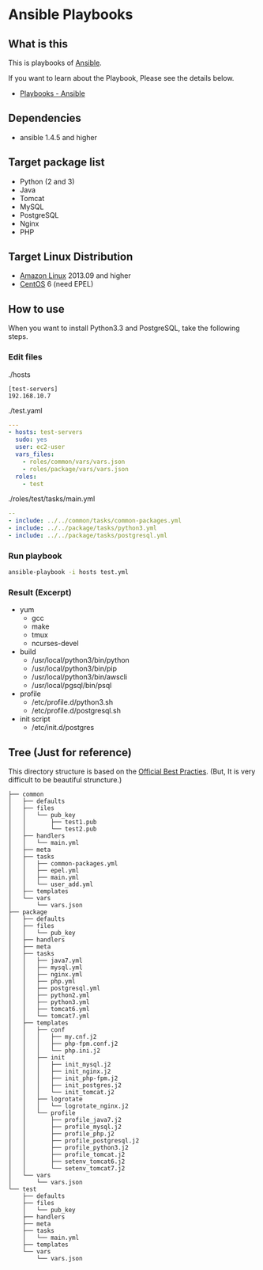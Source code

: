 # Ansible Playbooks

## What is this

This is playbooks of [Ansible](http://www.ansible.com/home).

If you want to learn about the Playbook, Please see the details below.

- [Playbooks - Ansible ](http://docs.ansible.com/playbooks.html)

## Dependencies

- ansible 1.4.5 and higher

## Target package list

- Python (2 and 3)
- Java
- Tomcat
- MySQL
- PostgreSQL
- Nginx
- PHP

## Target Linux Distribution

- [Amazon Linux](http://aws.amazon.com/jp/amazon-linux-ami/) 2013.09 and higher
- [CentOS](http://www.centos.org) 6 (need EPEL)

## How to use

When you want to install Python3.3 and PostgreSQL, take the following steps.

### Edit files

./hosts

```ini:hosts
[test-servers]
192.168.10.7
```

./test.yaml

```yaml:test.yaml
---
- hosts: test-servers
  sudo: yes
  user: ec2-user
  vars_files:
    - roles/common/vars/vars.json
    - roles/package/vars/vars.json
  roles:
    - test
```

./roles/test/tasks/main.yml

```yaml:main.yml
--
- include: ../../common/tasks/common-packages.yml
- include: ../../package/tasks/python3.yml
- include: ../../package/tasks/postgresql.yml
```

### Run playbook

```sh
ansible-playbook -i hosts test.yml
```

### Result (Excerpt)

- yum
    - gcc
    - make
    - tmux
    - ncurses-devel
- build
    - /usr/local/python3/bin/python
    - /usr/local/python3/bin/pip
    - /usr/local/python3/bin/awscli
    - /usr/local/pgsql/bin/psql
- profile
    - /etc/profile.d/python3.sh
    - /etc/profile.d/postgresql.sh
- init script
    - /etc/init.d/postgres

## Tree (Just for reference)

This directory structure is based on the [Official Best Practies](http://docs.ansible.com/playbooks_best_practices.html). (But, It is very difficult to be beautiful struncture.)

```
├── common
│   ├── defaults
│   ├── files
│   │   └── pub_key
│   │       ├── test1.pub
│   │       └── test2.pub
│   ├── handlers
│   │   └── main.yml
│   ├── meta
│   ├── tasks
│   │   ├── common-packages.yml
│   │   ├── epel.yml
│   │   ├── main.yml
│   │   └── user_add.yml
│   ├── templates
│   └── vars
│       └── vars.json
├── package
│   ├── defaults
│   ├── files
│   │   └── pub_key
│   ├── handlers
│   ├── meta
│   ├── tasks
│   │   ├── java7.yml
│   │   ├── mysql.yml
│   │   ├── nginx.yml
│   │   ├── php.yml
│   │   ├── postgresql.yml
│   │   ├── python2.yml
│   │   ├── python3.yml
│   │   ├── tomcat6.yml
│   │   └── tomcat7.yml
│   ├── templates
│   │   ├── conf
│   │   │   ├── my.cnf.j2
│   │   │   ├── php-fpm.conf.j2
│   │   │   └── php.ini.j2
│   │   ├── init
│   │   │   ├── init_mysql.j2
│   │   │   ├── init_nginx.j2
│   │   │   ├── init_php-fpm.j2
│   │   │   ├── init_postgres.j2
│   │   │   └── init_tomcat.j2
│   │   ├── logrotate
│   │   │   └── logrotate_nginx.j2
│   │   └── profile
│   │       ├── profile_java7.j2
│   │       ├── profile_mysql.j2
│   │       ├── profile_php.j2
│   │       ├── profile_postgresql.j2
│   │       ├── profile_python3.j2
│   │       ├── profile_tomcat.j2
│   │       ├── setenv_tomcat6.j2
│   │       └── setenv_tomcat7.j2
│   └── vars
│       └── vars.json
└── test
    ├── defaults
    ├── files
    │   └── pub_key
    ├── handlers
    ├── meta
    ├── tasks
    │   └── main.yml
    ├── templates
    └── vars
        └── vars.json
```

